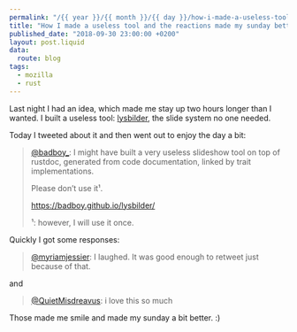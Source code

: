 ```yaml
---
permalink: "/{{ year }}/{{ month }}/{{ day }}/how-i-made-a-useless-tool-and-the-reactions-made-my-sunday-better"
title: "How I made a useless tool and the reactions made my sunday better"
published_date: "2018-09-30 23:00:00 +0200"
layout: post.liquid
data:
  route: blog
tags:
  - mozilla
  - rust
---
```


Last night I had an idea, which made me stay up two hours longer than I wanted.
I built a useless tool: [lysbilder](https://github.com/badboy/lysbilder/), the slide system no one needed.

Today I tweeted about it and then went out to enjoy the day a bit:

> [@badboy_](https://twitter.com/badboy_/status/1046378708527976449):
I might have built a very useless slideshow tool on top of rustdoc, generated from code documentation, linked by trait implementations.
>
> Please don’t use it¹.
>
> <https://badboy.github.io/lysbilder/>
>
> ¹: however, I will use it once.

Quickly I got some responses:

> [@myriamjessier](https://twitter.com/myriamjessier/status/1046382236013129729):
> I laughed. It was good enough to retweet just because of that.

and

> [@QuietMisdreavus](https://twitter.com/QuietMisdreavus/status/1046411069529477121):
> i love this so much

Those made me smile and made my sunday a bit better. :)
